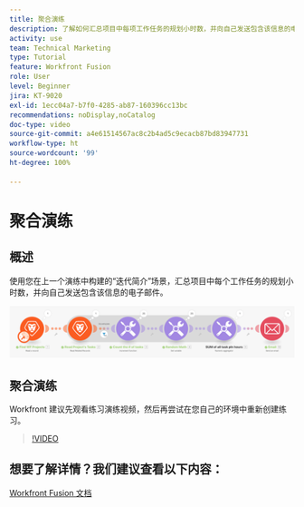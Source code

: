 ```yaml
---
title: 聚合演练
description: 了解如何汇总项目中每项工作任务的规划小时数，并向自己发送包含该信息的电子邮件，一切尽在  [!DNL Adobe Workfront Fusion]。
activity: use
team: Technical Marketing
type: Tutorial
feature: Workfront Fusion
role: User
level: Beginner
jira: KT-9020
exl-id: 1ecc04a7-b7f0-4285-ab87-160396cc13bc
recommendations: noDisplay,noCatalog
doc-type: video
source-git-commit: a4e61514567ac8c2b4ad5c9ecacb87bd83947731
workflow-type: ht
source-wordcount: '99'
ht-degree: 100%

---
```


# 聚合演练

## 概述

使用您在上一个演练中构建的“迭代简介”场景，汇总项目中每个工作任务的规划小时数，并向自己发送包含该信息的电子邮件。

![Fusion 场景的图像](assets/iteration-and-aggregation-2.png)

## 聚合演练

Workfront 建议先观看练习演练视频，然后再尝试在您自己的环境中重新创建练习。

>[!VIDEO](https://video.tv.adobe.com/v/335280/?quality=12&learn=on)



## 想要了解详情？我们建议查看以下内容：

[Workfront Fusion 文档](https://experienceleague.adobe.com/docs/workfront/using/adobe-workfront-fusion/workfront-fusion-2.html?lang=zh-Hans)

